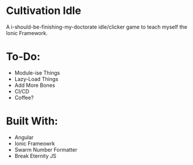 # Cultivation Idle
A i-should-be-finishing-my-doctorate idle/clicker game to teach myself the Ionic Framework.

# To-Do: 

- Module-ise Things
- Lazy-Load Things 
- Add More Bones
- CI/CD 
- Coffee?

# Built With: 
- Angular 
- Ionic Frameowrk 
- Swarm Number Formatter 
- Break Eternity JS

